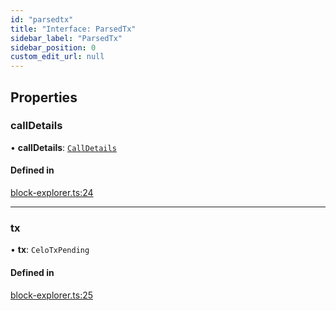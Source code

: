 ```yaml
---
id: "parsedtx"
title: "Interface: ParsedTx"
sidebar_label: "ParsedTx"
sidebar_position: 0
custom_edit_url: null
---
```


## Properties

### callDetails

• **callDetails**: [`CallDetails`](calldetails.md)

#### Defined in

[block-explorer.ts:24](https://github.com/celo-org/celo-monorepo/tree/master/block-explorer.ts#L24)

___

### tx

• **tx**: `CeloTxPending`

#### Defined in

[block-explorer.ts:25](https://github.com/celo-org/celo-monorepo/tree/master/block-explorer.ts#L25)
